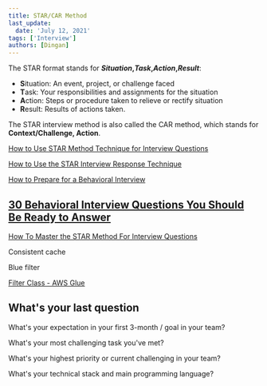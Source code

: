 ```yaml
---
title: STAR/CAR Method
last_update:
  date: 'July 12, 2021'
tags: ['Interview']
authors: [Dingan]
---
```


The STAR format stands for ***Situation*,*Task*,*Action*,*Result***:

- **S**ituation: An event, project, or challenge faced
- **T**ask: Your responsibilities and assignments for the situation
- **A**ction: Steps or procedure taken to relieve or rectify situation
- **R**esult: Results of actions taken.

The STAR interview method is also called the CAR method,
which stands for **Context/Challenge, Action**.

[How to Use STAR Method Technique for Interview Questions](https://zety.com/blog/star-method-interview)

[How to Use the STAR Interview Response Technique](https://www.indeed.com/career-advice/interviewing/how-to-use-the-star-interview-response-technique)

[How to Prepare for a Behavioral Interview](https://www.indeed.com/career-advice/interviewing/how-to-prepare-for-a-behavioral-interview)

## [30 Behavioral Interview Questions You Should Be Ready to Answer](https://www.themuse.com/advice/30-behavioral-interview-questions-you-should-be-ready-to-answer)

[How To Master the STAR Method For Interview Questions](https://theinterviewguys.com/star-method/)

Consistent cache

Blue filter

[Filter Class - AWS Glue](https://docs.aws.amazon.com/glue/latest/dg/aws-glue-api-crawler-pyspark-transforms-filter.html)

## What's your last question

What's your expectation in your first 3-month / goal in your team?

What's your most challenging task you've met?

What's your highest priority or current challenging in your team?

What's your technical stack and main programming language?
